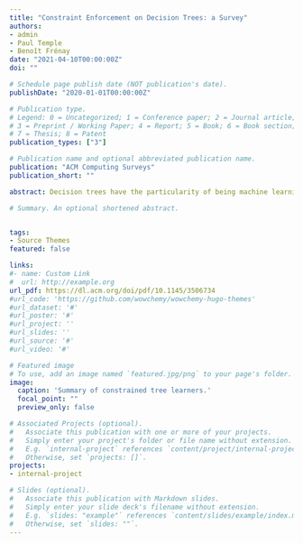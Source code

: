 ```yaml
---
title: "Constraint Enforcement on Decision Trees: a Survey"
authors:
- admin
- Paul Temple
- Benoît Frénay
date: "2021-04-10T00:00:00Z"
doi: ""

# Schedule page publish date (NOT publication's date).
publishDate: "2020-01-01T00:00:00Z"

# Publication type.
# Legend: 0 = Uncategorized; 1 = Conference paper; 2 = Journal article;
# 3 = Preprint / Working Paper; 4 = Report; 5 = Book; 6 = Book section;
# 7 = Thesis; 8 = Patent
publication_types: ["3"]

# Publication name and optional abbreviated publication name.
publication: "ACM Computing Surveys"
publication_short: ""

abstract: Decision trees have the particularity of being machine learning models that are visually easy to interpret and understand. Therefore, they are primarily suited for sensitive domains like medical diagnosis, where decisions need to be explainable. However, if used on complex problems, decision trees can become large, making them hard to grasp. In addition to this aspect, when learning decision trees, it may be necessary to consider a broader class of constraints, such as the fact that two variables should not be used in a single branch of the tree. This motivates to enforce constraints in learning algorithms of decision trees. We propose a survey of works that attempted to solve the problem of learning decision trees under constraints. Our contributions are fourfold. First, to the best of our knowledge, this is the first survey that deals with constraints on decision trees. Second, we define a flexible taxonomy of constraints applied to decision trees and methods for their treatment in the literature. Third, we benchmark state-of-the art depth-constrained decision tree learners with respect to predictive accuracy and computational time. Fourth, we discuss potential future research directions that would be of interest for researchers who wish to conduct research in this field.

# Summary. An optional shortened abstract.


tags:
- Source Themes
featured: false

links:
#- name: Custom Link
#  url: http://example.org
url_pdf: https://dl.acm.org/doi/pdf/10.1145/3506734
#url_code: 'https://github.com/wowchemy/wowchemy-hugo-themes'
#url_dataset: '#'
#url_poster: '#'
#url_project: ''
#url_slides: ''
#url_source: '#'
#url_video: '#'

# Featured image
# To use, add an image named `featured.jpg/png` to your page's folder. 
image:
  caption: 'Summary of constrained tree learners.'
  focal_point: ""
  preview_only: false

# Associated Projects (optional).
#   Associate this publication with one or more of your projects.
#   Simply enter your project's folder or file name without extension.
#   E.g. `internal-project` references `content/project/internal-project/index.md`.
#   Otherwise, set `projects: []`.
projects:
- internal-project

# Slides (optional).
#   Associate this publication with Markdown slides.
#   Simply enter your slide deck's filename without extension.
#   E.g. `slides: "example"` references `content/slides/example/index.md`.
#   Otherwise, set `slides: ""`.
---
```


